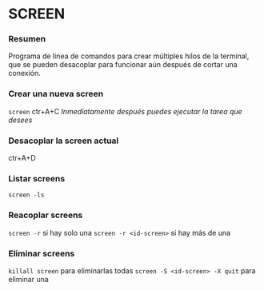 # SCREEN
### Resumen
Programa de linea de comandos para crear múltiples hilos de la terminal, que se pueden desacoplar para funcionar aún después de cortar una conexión.
### Crear una nueva screen
`screen`  ctr+A+C
*Inmediatamente después puedes ejecutar la tarea que desees*
### Desacoplar la screen actual
ctr+A+D
### Listar screens
`screen -ls`
### Reacoplar screens
`screen -r` si hay solo una
`screen -r <id-screen>` si hay más de una

### Eliminar screens
`killall screen` para eliminarlas todas
`screen -S <id-screen> -X quit` para eliminar una
